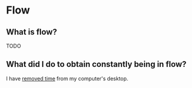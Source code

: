 # Flow

## What is flow?

TODO

## What did I do to obtain constantly being in flow? 

I have [removed time](https://github.com/ynotstartups/dotfiles/blob/a2c6fd28f037b8eae4743a5c3767c6eb9a9795b6/i3status-config#L16) from my computer's desktop.

